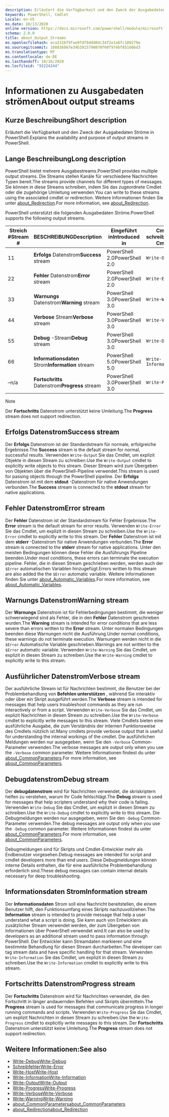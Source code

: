 ```yaml
---
description: Erläutert die Verfügbarkeit und den Zweck der Ausgabedaten Ströme in PowerShell.
keywords: PowerShell, Cmdlet
Locale: en-US
ms.date: 10/13/2020
online version: https://docs.microsoft.com/powershell/module/microsoft.powershell.core/about/about_output_streams?view=powershell-6&WT.mc_id=ps-gethelp
schema: 2.0.0
title: about_Output_Streams
ms.openlocfilehash: eca231bf9fae9fdf84dd0dc34f2e1a6fc189279e
ms.sourcegitcommit: 16883bb67e34b3915798070f60f974bf85160bd3
ms.translationtype: MT
ms.contentlocale: de-DE
ms.lasthandoff: 10/16/2020
ms.locfileid: "93224244"
---
```

# <a name="about-output-streams"></a><span data-ttu-id="82bf7-104">Informationen zu Ausgabedaten strömen</span><span class="sxs-lookup"><span data-stu-id="82bf7-104">About output streams</span></span>

## <a name="short-description"></a><span data-ttu-id="82bf7-105">Kurze Beschreibung</span><span class="sxs-lookup"><span data-stu-id="82bf7-105">Short description</span></span>
<span data-ttu-id="82bf7-106">Erläutert die Verfügbarkeit und den Zweck der Ausgabedaten Ströme in PowerShell.</span><span class="sxs-lookup"><span data-stu-id="82bf7-106">Explains the availability and purpose of output streams in PowerShell.</span></span>

## <a name="long-description"></a><span data-ttu-id="82bf7-107">Lange Beschreibung</span><span class="sxs-lookup"><span data-stu-id="82bf7-107">Long description</span></span>

<span data-ttu-id="82bf7-108">PowerShell bietet mehrere Ausgabestreams.</span><span class="sxs-lookup"><span data-stu-id="82bf7-108">PowerShell provides multiple output streams.</span></span> <span data-ttu-id="82bf7-109">Die Streams stellen Kanäle für verschiedene Nachrichten Typen bereit.</span><span class="sxs-lookup"><span data-stu-id="82bf7-109">The streams provide channels for different types of messages.</span></span> <span data-ttu-id="82bf7-110">Sie können in diese Streams schreiben, indem Sie das zugeordnete Cmdlet oder die zugehörige Umleitung verwenden.</span><span class="sxs-lookup"><span data-stu-id="82bf7-110">You can write to these streams using the associated cmdlet or redirection.</span></span> <span data-ttu-id="82bf7-111">Weitere Informationen finden Sie unter [about_Redirection](about_Redirection.md).</span><span class="sxs-lookup"><span data-stu-id="82bf7-111">For more information, see [about_Redirection](about_Redirection.md).</span></span>

<span data-ttu-id="82bf7-112">PowerShell unterstützt die folgenden Ausgabedaten Ströme.</span><span class="sxs-lookup"><span data-stu-id="82bf7-112">PowerShell supports the following output streams.</span></span>

| <span data-ttu-id="82bf7-113">Streich #</span><span class="sxs-lookup"><span data-stu-id="82bf7-113">Stream #</span></span> |      <span data-ttu-id="82bf7-114">BESCHREIBUNG</span><span class="sxs-lookup"><span data-stu-id="82bf7-114">Description</span></span>       | <span data-ttu-id="82bf7-115">Eingeführt in</span><span class="sxs-lookup"><span data-stu-id="82bf7-115">Introduced in</span></span>  |    <span data-ttu-id="82bf7-116">Cmdlet schreiben</span><span class="sxs-lookup"><span data-stu-id="82bf7-116">Write Cmdlet</span></span>     |
| -------- | ---------------------- | -------------- | ------------------- |
| <span data-ttu-id="82bf7-117">1</span><span class="sxs-lookup"><span data-stu-id="82bf7-117">1</span></span>        | <span data-ttu-id="82bf7-118">**Erfolgs** Datenstrom</span><span class="sxs-lookup"><span data-stu-id="82bf7-118">**Success** stream</span></span>     | <span data-ttu-id="82bf7-119">PowerShell 2.0</span><span class="sxs-lookup"><span data-stu-id="82bf7-119">PowerShell 2.0</span></span> | `Write-Output`      |
| <span data-ttu-id="82bf7-120">2</span><span class="sxs-lookup"><span data-stu-id="82bf7-120">2</span></span>        | <span data-ttu-id="82bf7-121">**Fehler** Datenstrom</span><span class="sxs-lookup"><span data-stu-id="82bf7-121">**Error** stream</span></span>       | <span data-ttu-id="82bf7-122">PowerShell 2.0</span><span class="sxs-lookup"><span data-stu-id="82bf7-122">PowerShell 2.0</span></span> | `Write-Error`       |
| <span data-ttu-id="82bf7-123">3</span><span class="sxs-lookup"><span data-stu-id="82bf7-123">3</span></span>        | <span data-ttu-id="82bf7-124">**Warnungs** Datenstrom</span><span class="sxs-lookup"><span data-stu-id="82bf7-124">**Warning** stream</span></span>     | <span data-ttu-id="82bf7-125">PowerShell 3.0</span><span class="sxs-lookup"><span data-stu-id="82bf7-125">PowerShell 3.0</span></span> | `Write-Warning`     |
| <span data-ttu-id="82bf7-126">4</span><span class="sxs-lookup"><span data-stu-id="82bf7-126">4</span></span>        | <span data-ttu-id="82bf7-127">**Verbose** Stream</span><span class="sxs-lookup"><span data-stu-id="82bf7-127">**Verbose** stream</span></span>     | <span data-ttu-id="82bf7-128">PowerShell 3.0</span><span class="sxs-lookup"><span data-stu-id="82bf7-128">PowerShell 3.0</span></span> | `Write-Verbose`     |
| <span data-ttu-id="82bf7-129">5</span><span class="sxs-lookup"><span data-stu-id="82bf7-129">5</span></span>        | <span data-ttu-id="82bf7-130">**Debug** -Stream</span><span class="sxs-lookup"><span data-stu-id="82bf7-130">**Debug** stream</span></span>       | <span data-ttu-id="82bf7-131">PowerShell 3.0</span><span class="sxs-lookup"><span data-stu-id="82bf7-131">PowerShell 3.0</span></span> | `Write-Debug`       |
| <span data-ttu-id="82bf7-132">6</span><span class="sxs-lookup"><span data-stu-id="82bf7-132">6</span></span>        | <span data-ttu-id="82bf7-133">**Informationsdaten** Strom</span><span class="sxs-lookup"><span data-stu-id="82bf7-133">**Information** stream</span></span> | <span data-ttu-id="82bf7-134">PowerShell 5.0</span><span class="sxs-lookup"><span data-stu-id="82bf7-134">PowerShell 5.0</span></span> | `Write-Information` |
| <span data-ttu-id="82bf7-135">–</span><span class="sxs-lookup"><span data-stu-id="82bf7-135">n/a</span></span>      | <span data-ttu-id="82bf7-136">**Fortschritts** Datenstrom</span><span class="sxs-lookup"><span data-stu-id="82bf7-136">**Progress** stream</span></span>    | <span data-ttu-id="82bf7-137">PowerShell 3.0</span><span class="sxs-lookup"><span data-stu-id="82bf7-137">PowerShell 3.0</span></span> | `Write-Progress`    |

> [!NOTE]
> <span data-ttu-id="82bf7-138">Der **Fortschritts** Datenstrom unterstützt keine Umleitung.</span><span class="sxs-lookup"><span data-stu-id="82bf7-138">The **Progress** stream does not support redirection.</span></span>

## <a name="success-stream"></a><span data-ttu-id="82bf7-139">Erfolgs Datenstrom</span><span class="sxs-lookup"><span data-stu-id="82bf7-139">Success stream</span></span>

<span data-ttu-id="82bf7-140">Der **Erfolgs** Datenstrom ist der Standardstream für normale, erfolgreiche Ergebnisse.</span><span class="sxs-lookup"><span data-stu-id="82bf7-140">The **Success** stream is the default stream for normal, successful results.</span></span>
<span data-ttu-id="82bf7-141">Verwenden `Write-Output` Sie das Cmdlet, um explizit Objekte in diesen Stream zu schreiben.</span><span class="sxs-lookup"><span data-stu-id="82bf7-141">Use the `Write-Output` cmdlet to explicitly write objects to this stream.</span></span> <span data-ttu-id="82bf7-142">Dieser Stream wird zum Übergeben von Objekten über die PowerShell-Pipeline verwendet.</span><span class="sxs-lookup"><span data-stu-id="82bf7-142">This stream is used for passing objects through the PowerShell pipeline.</span></span> <span data-ttu-id="82bf7-143">Der **Erfolgs** Datenstrom ist mit dem **stdout** -Datenstrom für native Anwendungen verbunden.</span><span class="sxs-lookup"><span data-stu-id="82bf7-143">The **Success** stream is connected to the **stdout** stream for native applications.</span></span>

## <a name="error-stream"></a><span data-ttu-id="82bf7-144">Fehler Datenstrom</span><span class="sxs-lookup"><span data-stu-id="82bf7-144">Error stream</span></span>

<span data-ttu-id="82bf7-145">Der **Fehler** Datenstrom ist der Standardstream für Fehler Ergebnisse.</span><span class="sxs-lookup"><span data-stu-id="82bf7-145">The **Error** stream is the default stream for error results.</span></span> <span data-ttu-id="82bf7-146">Verwenden `Write-Error` Sie das Cmdlet, um explizit in diesen Stream zu schreiben.</span><span class="sxs-lookup"><span data-stu-id="82bf7-146">Use the `Write-Error` cmdlet to explicitly write to this stream.</span></span> <span data-ttu-id="82bf7-147">Der **Fehler** Datenstrom ist mit dem **stderr** -Datenstrom für native Anwendungen verbunden.</span><span class="sxs-lookup"><span data-stu-id="82bf7-147">The **Error** stream is connected to the **stderr** stream for native applications.</span></span> <span data-ttu-id="82bf7-148">Unter den meisten Bedingungen können diese Fehler die Ausführungs Pipeline beenden.</span><span class="sxs-lookup"><span data-stu-id="82bf7-148">Under most conditions, these errors can terminate the execution pipeline.</span></span> <span data-ttu-id="82bf7-149">Fehler, die in diesen Stream geschrieben werden, werden auch der `$Error` automatischen Variablen hinzugefügt.</span><span class="sxs-lookup"><span data-stu-id="82bf7-149">Errors written to this stream are also added the the `$Error` automatic variable.</span></span> <span data-ttu-id="82bf7-150">Weitere Informationen finden Sie unter [about_Automatic_Variables](about_Automatic_Variables.md).</span><span class="sxs-lookup"><span data-stu-id="82bf7-150">For more information, see [about_Automatic_Variables](about_Automatic_Variables.md).</span></span>

## <a name="warning-stream"></a><span data-ttu-id="82bf7-151">Warnungs Datenstrom</span><span class="sxs-lookup"><span data-stu-id="82bf7-151">Warning stream</span></span>

<span data-ttu-id="82bf7-152">Der **Warnungs** Datenstrom ist für Fehlerbedingungen bestimmt, die weniger schwerwiegend sind als Fehler, die in den **Fehler** Datenstrom geschrieben wurden.</span><span class="sxs-lookup"><span data-stu-id="82bf7-152">The **Warning** stream is intended for error conditions that are less severe than errors written to the **Error** stream.</span></span> <span data-ttu-id="82bf7-153">Unter normalen Bedingungen beenden diese Warnungen nicht die Ausführung.</span><span class="sxs-lookup"><span data-stu-id="82bf7-153">Under normal conditions, these warnings do not terminate execution.</span></span> <span data-ttu-id="82bf7-154">Warnungen werden nicht in die `$Error` Automatische Variable geschrieben.</span><span class="sxs-lookup"><span data-stu-id="82bf7-154">Warnings are not written to the `$Error` automatic variable.</span></span> <span data-ttu-id="82bf7-155">Verwenden `Write-Warning` Sie das Cmdlet, um explizit in diesen Stream zu schreiben.</span><span class="sxs-lookup"><span data-stu-id="82bf7-155">Use the `Write-Warning` cmdlet to explicitly write to this stream.</span></span>

## <a name="verbose-stream"></a><span data-ttu-id="82bf7-156">Ausführlicher Datenstrom</span><span class="sxs-lookup"><span data-stu-id="82bf7-156">Verbose stream</span></span>

<span data-ttu-id="82bf7-157">Der ausführliche Stream ist für Nachrichten bestimmt, die Benutzer bei der Problembehandlung von **Befehlen unterstützen** , während Sie interaktiv oder über ein Skript ausgeführt werden.</span><span class="sxs-lookup"><span data-stu-id="82bf7-157">The **Verbose** stream is intended for messages that help users troubleshoot commands as they are run interactively or from a script.</span></span> <span data-ttu-id="82bf7-158">Verwenden `Write-Verbose` Sie das Cmdlet, um explizit Nachrichten in diesen Stream zu schreiben.</span><span class="sxs-lookup"><span data-stu-id="82bf7-158">Use the `Write-Verbose` cmdlet to explicitly write messages to this stream.</span></span> <span data-ttu-id="82bf7-159">Viele Cmdlets bieten eine ausführliche Ausgabe, die zum Verständnis der internen Funktionsweise des Cmdlets nützlich ist.</span><span class="sxs-lookup"><span data-stu-id="82bf7-159">Many cmdlets provide verbose output that is useful for understanding the internal workings of the cmdlet.</span></span> <span data-ttu-id="82bf7-160">Die ausführlichen Meldungen werden nur ausgegeben, wenn Sie den `-Verbose` Common-Parameter verwenden.</span><span class="sxs-lookup"><span data-stu-id="82bf7-160">The verbose messages are output only when you use the `-Verbose` common parameter.</span></span> <span data-ttu-id="82bf7-161">Weitere Informationen findest du unter [about_CommonParameters](about_CommonParameters.md).</span><span class="sxs-lookup"><span data-stu-id="82bf7-161">For more information, see [about_CommonParameters](about_CommonParameters.md).</span></span>

## <a name="debug-stream"></a><span data-ttu-id="82bf7-162">Debugdatenstrom</span><span class="sxs-lookup"><span data-stu-id="82bf7-162">Debug stream</span></span>

<span data-ttu-id="82bf7-163">Der **debugdatenstrom** wird für Nachrichten verwendet, die skriskriptern helfen zu verstehen, warum Ihr Code fehlschlägt.</span><span class="sxs-lookup"><span data-stu-id="82bf7-163">The **Debug** stream is used for messages that help scripters understand why their code is failing.</span></span> <span data-ttu-id="82bf7-164">Verwenden `Write-Debug` Sie das Cmdlet, um explizit in diesen Stream zu schreiben.</span><span class="sxs-lookup"><span data-stu-id="82bf7-164">Use the `Write-Debug` cmdlet to explicitly write to this stream.</span></span> <span data-ttu-id="82bf7-165">Die Debugmeldungen werden nur ausgegeben, wenn Sie den `-Debug` Common-Parameter verwenden.</span><span class="sxs-lookup"><span data-stu-id="82bf7-165">The debug messages are output only when you use the `-Debug` common parameter.</span></span> <span data-ttu-id="82bf7-166">Weitere Informationen findest du unter [about_CommonParameters](about_CommonParameters.md).</span><span class="sxs-lookup"><span data-stu-id="82bf7-166">For more information, see [about_CommonParameters](about_CommonParameters.md).</span></span>

<span data-ttu-id="82bf7-167">Debugmeldungen sind für Skripts und Cmdlet-Entwickler mehr als Endbenutzer vorgesehen.</span><span class="sxs-lookup"><span data-stu-id="82bf7-167">Debug messages are intended for script and cmdlet developers more than end users.</span></span> <span data-ttu-id="82bf7-168">Diese Debugmeldungen können interne Details enthalten, die für eine ausführliche Problembehandlung erforderlich sind.</span><span class="sxs-lookup"><span data-stu-id="82bf7-168">These debug messages can contain internal details necessary for deep troubleshooting.</span></span>

## <a name="information-stream"></a><span data-ttu-id="82bf7-169">Informationsdaten Strom</span><span class="sxs-lookup"><span data-stu-id="82bf7-169">Information stream</span></span>

<span data-ttu-id="82bf7-170">Der **Informationsdaten** Strom soll eine Nachricht bereitstellen, die einem Benutzer hilft, den Funktionsumfang eines Skripts nachzuvollziehen.</span><span class="sxs-lookup"><span data-stu-id="82bf7-170">The **Information** stream is intended to provide message that help a user understand what a script is doing.</span></span> <span data-ttu-id="82bf7-171">Sie kann auch von Entwicklern als zusätzlicher Stream verwendet werden, der zum Übergeben von Informationen über PowerShell verwendet wird.</span><span class="sxs-lookup"><span data-stu-id="82bf7-171">It can also be used by developers as an additional stream used to pass information through PowerShell.</span></span> <span data-ttu-id="82bf7-172">Der Entwickler kann Streamdaten markieren und eine bestimmte Behandlung für diesen Stream durcharbeiten.</span><span class="sxs-lookup"><span data-stu-id="82bf7-172">The developer can tag stream data and have specific handling for that stream.</span></span> <span data-ttu-id="82bf7-173">Verwenden `Write-Information` Sie das Cmdlet, um explizit in diesen Stream zu schreiben.</span><span class="sxs-lookup"><span data-stu-id="82bf7-173">Use the `Write-Information` cmdlet to explicitly write to this stream.</span></span>

## <a name="progress-stream"></a><span data-ttu-id="82bf7-174">Fortschritts Datenstrom</span><span class="sxs-lookup"><span data-stu-id="82bf7-174">Progress stream</span></span>

<span data-ttu-id="82bf7-175">Der **Fortschritts** Datenstrom wird für Nachrichten verwendet, die den Fortschritt in länger andauernden Befehlen und Skripts übermitteln.</span><span class="sxs-lookup"><span data-stu-id="82bf7-175">The **Progress** stream is used for messages that communicate progress in longer running commands and scripts.</span></span> <span data-ttu-id="82bf7-176">Verwenden `Write-Progress` Sie das Cmdlet, um explizit Nachrichten in diesen Stream zu schreiben.</span><span class="sxs-lookup"><span data-stu-id="82bf7-176">Use the `Write-Progress` cmdlet to explicitly write messages to this stream.</span></span> <span data-ttu-id="82bf7-177">Der **Fortschritts** Datenstrom unterstützt keine Umleitung.</span><span class="sxs-lookup"><span data-stu-id="82bf7-177">The **Progress** stream does not support redirection.</span></span>

## <a name="see-also"></a><span data-ttu-id="82bf7-178">Weitere Informationen:</span><span class="sxs-lookup"><span data-stu-id="82bf7-178">See also</span></span>

- [<span data-ttu-id="82bf7-179">Write-Debug</span><span class="sxs-lookup"><span data-stu-id="82bf7-179">Write-Debug</span></span>](xref:Microsoft.PowerShell.Utility.Write-Debug)
- [<span data-ttu-id="82bf7-180">Schreibfehler</span><span class="sxs-lookup"><span data-stu-id="82bf7-180">Write-Error</span></span>](xref:Microsoft.PowerShell.Utility.Write-Error)
- [<span data-ttu-id="82bf7-181">Write-Host</span><span class="sxs-lookup"><span data-stu-id="82bf7-181">Write-Host</span></span>](xref:Microsoft.PowerShell.Utility.Write-Host)
- [<span data-ttu-id="82bf7-182">Write-Information</span><span class="sxs-lookup"><span data-stu-id="82bf7-182">Write-Information</span></span>](xref:Microsoft.PowerShell.Utility.Write-Information)
- [<span data-ttu-id="82bf7-183">Write-Output</span><span class="sxs-lookup"><span data-stu-id="82bf7-183">Write-Output</span></span>](xref:Microsoft.PowerShell.Utility.Write-Output)
- [<span data-ttu-id="82bf7-184">Write-Progress</span><span class="sxs-lookup"><span data-stu-id="82bf7-184">Write-Progress</span></span>](xref:Microsoft.PowerShell.Utility.Write-Progress)
- [<span data-ttu-id="82bf7-185">Write-Verbose</span><span class="sxs-lookup"><span data-stu-id="82bf7-185">Write-Verbose</span></span>](xref:Microsoft.PowerShell.Utility.Write-Verbose)
- [<span data-ttu-id="82bf7-186">Write-Warning</span><span class="sxs-lookup"><span data-stu-id="82bf7-186">Write-Warning</span></span>](xref:Microsoft.PowerShell.Utility.Write-Warning)
- [<span data-ttu-id="82bf7-187">about_CommonParameters</span><span class="sxs-lookup"><span data-stu-id="82bf7-187">about_CommonParameters</span></span>](about_CommonParameters.md)
- [<span data-ttu-id="82bf7-188">about_Redirection</span><span class="sxs-lookup"><span data-stu-id="82bf7-188">about_Redirection</span></span>](about_Redirection.md)
